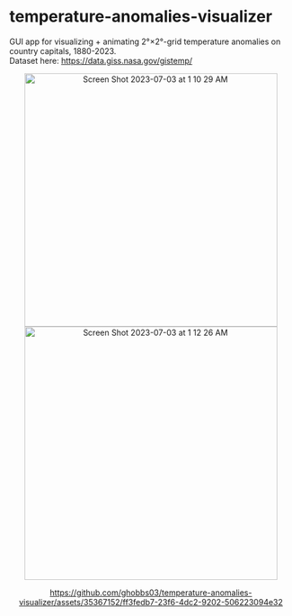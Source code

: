 # temperature-anomalies-visualizer
GUI app for visualizing + animating 2°×2°-grid temperature anomalies on country capitals, 1880-2023. \
Dataset here: https://data.giss.nasa.gov/gistemp/


<center><img width="450" alt="Screen Shot 2023-07-03 at 1 10 29 AM" src="https://github.com/ghobbs03/temperature-anomalies-visualizer/assets/35367152/201c6e64-b978-496a-b3d6-d7e2f51d2e6e">
<img width="450" alt="Screen Shot 2023-07-03 at 1 12 26 AM" src="https://github.com/ghobbs03/temperature-anomalies-visualizer/assets/35367152/03d950f7-72e3-47ab-ac6b-49efaefdc72d">

https://github.com/ghobbs03/temperature-anomalies-visualizer/assets/35367152/ff3fedb7-23f6-4dc2-9202-506223094e32

</center>

